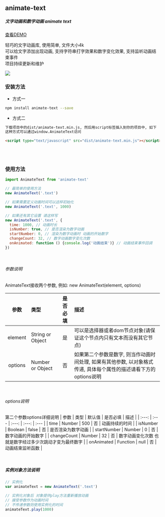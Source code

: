 ## animate-text

##### 文字动画和数字动画 animate text

[查看DEMO](http://qgh810.github.io/src/animate-text/index.html)

轻巧的文字动画库, 使用简单, 文件大小4k<br>可以给文字添加出现动画, 支持字符串打字效果和数字变化效果, 支持监听动画结束事件<br>项目持续更新和维护

<img src="https://raw.githubusercontent.com/qgh810/qgh810.github.io/master/src/animate-text/assets/images/demo.gif" />
<br>

### 安装方法
-  方式一
```bash
npm install animate-text --save
```

- 方式二

```bash
下载项目中的dist/animate-text.min.js, 然后用script标签插入到你的项目中, 如下
这种方式可以通过window.AnimateText访问
```

```html
<script type="text/javascript" src="dist/animate-text.min.js"></script>
```
<br>
<br>

### 使用方法
```js
import AnimateText from 'animate-text'

// 最简单的使用方法
new AnimateText('.text')

// 如果需要定义动画时间可以这样初始化
new AnimateText('.text', 1000)

// 如果还有其它设置 请这样写
new AnimateText('.text', {
  time: 1000, // 动画时长
  isNumber: true, // 是否渲染为数字动画
  startNumber: 0, // 渲染为数字动画时 动画的开始数字
  changeCount: 32, // 数字动画数字变化次数
  onAnimated: function () {console.log('动画结束')} // 动画结束事件回调
})

```
<br>

###### 参数说明
AnimateText接收两个参数, 例如: new AnimateText(element, options)

| 参数 | 类型 | 是否必填 | 描述 |
| :---: |  :--- |  :---: |  :--- |
| element | String or Object | 是 | 可以是选择器或者dom节点对象(请保证这个节点内只有文本而没有其它节点) |
| options | Number or Object | 否 | 如果第二个参数是数字, 则当作动画时间处理, 如果有其他参数, 以对象格式传递, 具体每个属性的描述请看下方的 options说明 |
<br>

###### options说明
第二个参数options详细说明
| 参数 | 类型 | 默认值 | 是否必填 | 描述 |
| :---: |  :--- |  :---: |  :---: |  :--- |
| time | Number | 500 | 否 | 动画持续的时间 |
| isNumber | Boolean | false | 否 | 是否渲染为数字动画 |
| startNumber | Number | 0 | 否 | 数字动画的开始数字 |
| changeCount | Number | 32 | 否 | 数字动画变化次数 也就是数字经过多少次跳动才变为最终数字 |
| onAnimated | Function | null | 否 | 动画结束监听函数 |

<br>

##### 实例对象方法说明

```js
// 实例化
var animateText = new AnimateText('.text')

// 实例化对象后 对象提供play方法重新播放动画
// 接受参数作为动画时间
// 不传递参数则使用实例化的时间
animateText.play(1000)
```
